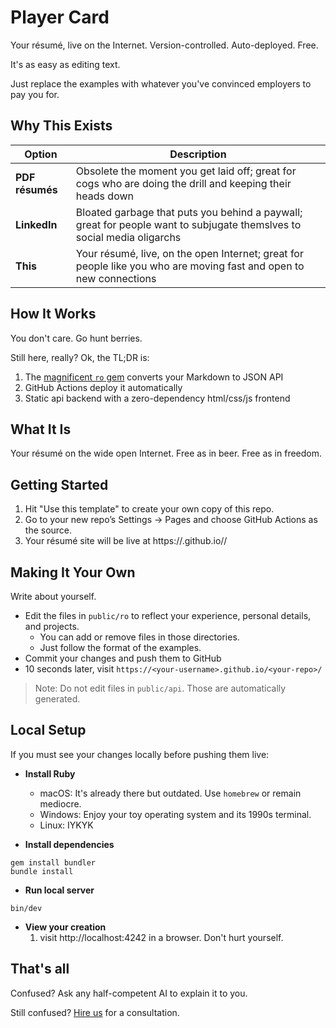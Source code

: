 # Player Card

Your résumé, live on the Internet. Version-controlled. Auto-deployed. Free.

It's as easy as editing text.

Just replace the examples with whatever you've convinced employers to pay you for.

## Why This Exists

| Option | Description                                                                                                            |
|--------|------------------------------------------------------------------------------------------------------------------------|
| **PDF résumés** | Obsolete the moment you get laid off; great for cogs who are doing the drill and keeping their heads down              |
| **LinkedIn** | Bloated garbage that puts you behind a paywall; great for people want to subjugate themslves to social media oligarchs |
| **This** | Your résumé, live, on the open Internet; great for people like you who are moving fast and open to new connections     |


## How It Works

You don't care. Go hunt berries.

Still here, really? Ok, the TL;DR is:

1. The [magnificent `ro` gem](https://github.com/ahoward/ro) converts your Markdown to JSON API
2. GitHub Actions deploy it automatically
3. Static api backend with a zero-dependency html/css/js frontend


## What It Is

Your résumé on the wide open Internet. Free as in beer. Free as in freedom.


## Getting Started

1. Hit "Use this template" to create your own copy of this repo.
2. Go to your new repo’s Settings → Pages and choose GitHub Actions as the source.
3. Your résumé site will be live at https://<your-username>.github.io/<your-repo>/

## Making It Your Own

Write about yourself.

- Edit the files in `public/ro` to reflect your experience, personal details, and projects.
  - You can add or remove files in those directories.
  - Just follow the format of the examples.
- Commit your changes and push them to GitHub
- 10 seconds later, visit `https://<your-username>.github.io/<your-repo>/`

> Note: Do not edit files in `public/api`. Those are automatically generated.

## Local Setup

If you must see your changes locally before pushing them live:

* **Install Ruby**
    * macOS: It's already there but outdated. Use `homebrew` or remain mediocre.
    * Windows: Enjoy your toy operating system and its 1990s terminal.
    * Linux: IYKYK

* **Install dependencies**
```
gem install bundler
bundle install
```

* **Run local server**
```
bin/dev
```

* **View your creation**
    1. visit http://localhost:4242 in a browser. Don't hurt yourself.

## That's all
Confused? Ask any half-competent AI to explain it to you.

Still confused? [Hire us](https://fastpack.ventures) for a consultation.
